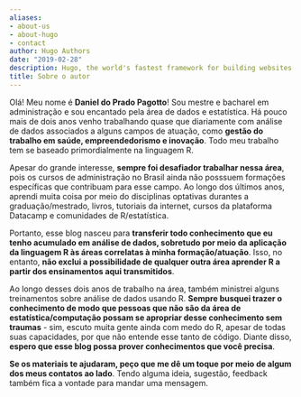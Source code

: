 ```yaml
---
aliases:
- about-us
- about-hugo
- contact
author: Hugo Authors
date: "2019-02-28"
description: Hugo, the world's fastest framework for building websites
title: Sobre o autor
---
```


Olá! Meu nome é **Daniel do Prado Pagotto**! Sou mestre e bacharel em administração e sou encantado pela área de dados e estatística. Há pouco mais de dois anos venho trabalhando quase que diariamente com análise de dados associados a alguns campos de atuação, como **gestão do trabalho em saúde, empreendedorismo e inovação**. Todo meu trabalho tem se baseado primordialmente na linguagem R.    

Apesar do grande interesse, **sempre foi desafiador trabalhar nessa área**, pois os cursos de administração no Brasil ainda não posssuem formações específicas que contribuam para esse campo. Ao longo dos últimos anos, aprendi muita coisa por meio do disciplinas optativas durantes a graduação/mestrado, livros, tutoriais da internet, cursos da plataforma Datacamp e comunidades de R/estatística. 

Portanto, esse blog nasceu para **transferir todo conhecimento que eu tenho acumulado em análise de dados, sobretudo por meio da aplicação da linguagem R às áreas correlatas à minha formação/atuação**. Isso, no entanto, **não exclui a possibilidade de qualquer outra área aprender R a partir dos ensinamentos aqui transmitidos**. 


Ao longo desses dois anos de trabalho na área, também ministrei alguns treinamentos sobre análise de dados usando R. **Sempre busquei trazer o conhecimento de modo que pessoas que não são da área de estatística/computação possam se apropriar desse conhecimento sem traumas** - sim, escuto muita gente ainda com medo do R, apesar de todas suas capacidades, por que não entende esse tanto de código. Diante disso, **espero que esse blog possa prover conhecimentos que você precisa**. 

**Se os materiais te ajudaram, peço que me dê um toque por meio de algum dos meus contatos ao lado**. Tendo alguma ideia, sugestão, feedback também fica a vontade para mandar uma mensagem. 



